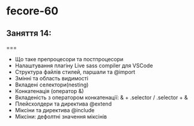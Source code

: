 # fecore-60

## Заняття 14:

===

- Що таке препроцесори та постпроцесори
- Налаштування плагіну Live sass compiler для VSCode
- Структура файлів стилей, паршали та @import
- Змінні та область видимості
- Вкладені селектори(nesting)
- Конкатенація (оператор &)
- Вкладеність з оператором конкатенації: & + .selector / .selector + &
- Плейсхолдери та директива @extend
- Міксіни та директива @include
- Міксіни: дефолтні значення міксінів
